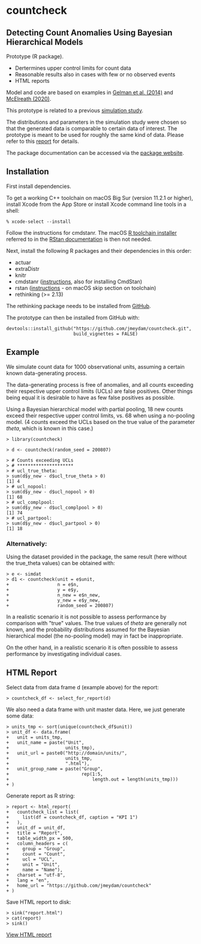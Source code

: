 # countcheck

## Detecting Count Anomalies Using Bayesian Hierarchical Models

Prototype (R package).

* Dertermines upper control limits for count data
* Reasonable results also in cases with few or no observed events
* HTML reports

Model and code are based on examples in 
[Gelman et al. (2014)](https://www.stat.columbia.edu/~gelman/book/) and
[McElreath (2020)](https://xcelab.net/rm/statistical-rethinking/).

This prototype is related to a previous 
[simulation study](https://jmeydam.github.io/count-anomalies/simulation_study.html).

The distributions and parameters in the simulation study were chosen
so that the generated data is comparable to certain data of interest.
The prototype is meant to be used for roughly the same kind of data. 
Please refer to this
[report](https://jmeydam.github.io/count-anomalies/simulation_study.html) 
for details.

The package documentation can be accessed via the 
[package website](https://jmeydam.github.io/countcheck/).

## Installation

First install dependencies.

To get a working C++ toolchain on macOS Big Sur (version 11.2.1 or higher), 
install Xcode from the App Store or install Xcode command line tools in a shell:

```
% xcode-select --install
```

Follow the instructions for cmdstanr. The macOS [R toolchain installer](https://github.com/rmacoslib/r-macos-rtools)
referred to in the 
[RStan documentation](https://github.com/stan-dev/rstan/wiki/RStan-Getting-Started)
is then not needed.

Next, install the following R packages and their dependencies in this order:

* actuar
* extraDistr
* knitr
* cmdstanr ([instructions](https://mc-stan.org/cmdstanr/articles/cmdstanr.html), also for installing CmdStan)
* rstan ([instructions](https://github.com/stan-dev/rstan/wiki/RStan-Getting-Started) - on macOS skip section on toolchain)
* rethinking (>= 2.13)

The rethinking package needs to be installed from 
[GitHub](https://github.com/rmcelreath/rethinking).

The prototype can then be installed from GitHub with:
```
devtools::install_github("https://github.com/jmeydam/countcheck.git", 
                         build_vignettes = FALSE)
```

## Example

We simulate count data for 1000 observational units, assuming a certain known
data-generating process.

The data-generating process is free of anomalies, and all counts exceeding 
their respective upper control limits (UCLs) are false positives. Other things 
being equal it is desirable to have as few false positives as possible.

Using a Bayesian hierarchical model with partial pooling, 18 new counts exceed
their respective upper control limits, vs. 68 when using a no-pooling 
model. (4 counts exceed the UCLs based on the true value of the parameter 
_theta_, which is known in this case.)

```
> library(countcheck)

> d <- countcheck(random_seed = 200807)

> # Counts exceeding UCLs
> # *********************
> # ucl_true_theta:
> sum(d$y_new - d$ucl_true_theta > 0)
[1] 4
> # ucl_nopool:
> sum(d$y_new - d$ucl_nopool > 0)
[1] 68
> # ucl_complpool:
> sum(d$y_new - d$ucl_complpool > 0)
[1] 74
> # ucl_partpool:
> sum(d$y_new - d$ucl_partpool > 0)
[1] 18
```

### Alternatively:

Using the dataset provided in the package, the same result (here without the 
true_theta values) can be obtained with:

```
> e <- simdat
> d1 <- countcheck(unit = e$unit,
+                  n = e$n,
+                  y = e$y,
+                  n_new = e$n_new,
+                  y_new = e$y_new,
+                  random_seed = 200807)
```

In a realistic scenario it is not possible to assess performance by
comparison with "true" values. The true values of _theta_ are generally 
not known, and the probability distributions assumed for the Bayesian 
hierarchical model (the no-pooling model) may in fact be inappropriate.

On the other hand, in a realistic scenario it is often possible to assess 
performance by investigating individual cases.

## HTML Report

Select data from data frame d (example above) for the report:

```
> countcheck_df <- select_for_report(d)
```

We also need a data frame with unit master data.
Here, we just generate some data:

```
> units_tmp <- sort(unique(countcheck_df$unit))
> unit_df <- data.frame(
+   unit = units_tmp,
+   unit_name = paste("Unit",
+                     units_tmp),
+   unit_url = paste0("http://domain/units/",
+                     units_tmp,
+                     ".html"),
+   unit_group_name = paste("Group",
+                           rep(1:5,
+                               length.out = length(units_tmp)))
+ )
```

Generate report as R string:

```
> report <- html_report(
+   countcheck_list = list(
+     list(df = countcheck_df, caption = "KPI 1")
+   ),
+   unit_df = unit_df,
+   title = "Report",
+   table_width_px = 500,
+   column_headers = c(
+     group = "Group",
+     count = "Count",
+     ucl = "UCL",
+     unit = "Unit",
+     name = "Name"),
+   charset = "utf-8",
+   lang = "en",
+   home_url = "https://github.com/jmeydam/countcheck"
+ )
```

Save HTML report to disk:

```
> sink("report.html")
> cat(report)
> sink()
```

[View HTML report](https://jmeydam.github.io/countcheck/report.html)

<br/>
